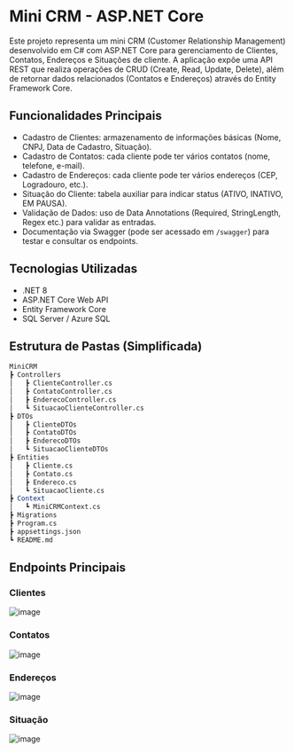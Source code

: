 # Mini CRM - ASP.NET Core
Este projeto representa um mini CRM (Customer Relationship Management) desenvolvido em C# com ASP.NET Core para gerenciamento de Clientes, Contatos, Endereços e Situações de cliente. A aplicação expõe uma API REST que realiza operações de CRUD (Create, Read, Update, Delete), além de retornar dados relacionados (Contatos e Endereços) através do Entity Framework Core.

## Funcionalidades Principais
* Cadastro de Clientes: armazenamento de informações básicas (Nome, CNPJ, Data de Cadastro, Situação).
* Cadastro de Contatos: cada cliente pode ter vários contatos (nome, telefone, e-mail).
* Cadastro de Endereços: cada cliente pode ter vários endereços (CEP, Logradouro, etc.).
* Situação do Cliente: tabela auxiliar para indicar status (ATIVO, INATIVO, EM PAUSA).
* Validação de Dados: uso de Data Annotations (Required, StringLength, Regex etc.) para validar as entradas.
* Documentação via Swagger (pode ser acessado em `/swagger`) para testar e consultar os endpoints.

## Tecnologias Utilizadas
* .NET 8
* ASP.NET Core Web API
* Entity Framework Core
* SQL Server / Azure SQL

## Estrutura de Pastas (Simplificada)
``` mathematica
MiniCRM
┣ Controllers
│   ┣ ClienteController.cs
│   ┣ ContatoController.cs
│   ┣ EnderecoController.cs
│   ┗ SituacaoClienteController.cs
┣ DTOs
│   ┣ ClienteDTOs
│   ┣ ContatoDTOs
│   ┣ EnderecoDTOs
│   ┗ SituacaoClienteDTOs
┣ Entities
│   ┣ Cliente.cs
│   ┣ Contato.cs
│   ┣ Endereco.cs
│   ┗ SituacaoCliente.cs
┣ Context
│   ┗ MiniCRMContext.cs
┣ Migrations
┣ Program.cs
┣ appsettings.json
┗ README.md
```
## Endpoints Principais

### Clientes
![image](https://github.com/user-attachments/assets/b3e47c8d-fbb6-47a8-a89e-852e039b72a3)

### Contatos
![image](https://github.com/user-attachments/assets/cfbc3e71-159f-4076-8593-46bd05ce8dad)

### Endereços
![image](https://github.com/user-attachments/assets/da4215b4-ef20-4485-8408-b68344428312)

### Situação
![image](https://github.com/user-attachments/assets/2b69607d-c3ab-41bb-a142-864207c7f77a)

